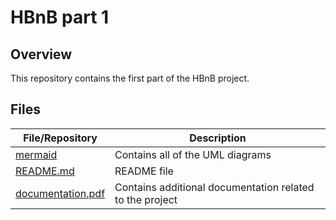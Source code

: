 # HBnB part 1

## Overview

This repository contains the first part of the HBnB project.

## Files

| **File/Repository** | **Description** |
|---------------------|-----------------|
| [mermaid](https://github.com/AdelMej/holbertonschool-hbnb/tree/main/part1/mermaid) | Contains all of the UML diagrams |
| [README.md](https://github.com/AdelMej/holbertonschool-hbnb/blob/main/part1/README.md) | README file |
| [documentation.pdf](https://github.com/AdelMej/holbertonschool-hbnb/blob/main/part1/Documentation.pdf) | Contains additional documentation related to the project |
